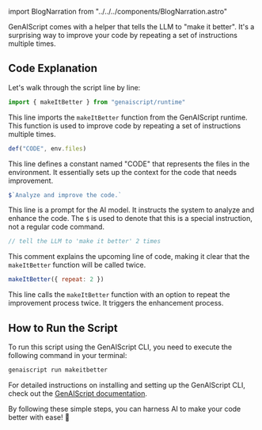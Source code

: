 import BlogNarration from "../../../components/BlogNarration.astro"

<BlogNarration />

GenAIScript comes with a helper that tells the LLM to "make it better".
It's a surprising way to improve your code by repeating a set of instructions multiple times.

## Code Explanation

Let's walk through the script line by line:

```js
import { makeItBetter } from "genaiscript/runtime"
```

This line imports the `makeItBetter` function from the GenAIScript runtime. This function is used to improve code by repeating a set of instructions multiple times.

```js
def("CODE", env.files)
```

This line defines a constant named "CODE" that represents the files in the environment. It essentially sets up the context for the code that needs improvement.

```js
$`Analyze and improve the code.`
```

This line is a prompt for the AI model. It instructs the system to analyze and enhance the code. The `$` is used to denote that this is a special instruction, not a regular code command.

```js
// tell the LLM to 'make it better' 2 times
```

This comment explains the upcoming line of code, making it clear that the `makeItBetter` function will be called twice.

```js
makeItBetter({ repeat: 2 })
```

This line calls the `makeItBetter` function with an option to repeat the improvement process twice. It triggers the enhancement process.

## How to Run the Script

To run this script using the GenAIScript CLI, you need to execute the following command in your terminal:

```bash
genaiscript run makeitbetter
```

For detailed instructions on installing and setting up the GenAIScript CLI, check out the [GenAIScript documentation](https://microsoft.github.io/genaiscript/getting-started).

By following these simple steps, you can harness AI to make your code better with ease! 🌟